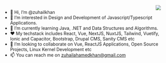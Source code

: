 <a href="https://youtu.be/dQw4w9WgXcQ">
<img align="right" src="https://github-readme-stats.vercel.app/api/top-langs/?username=zuhailkhan&count_private=true&hide=HTML,Less,CSS" />
</a>

- 👋 Hi, I’m @zuhailkhan
- 👀 I’m interested in Design and Development of Javascript/Typescript Applications.
- 🌱 I’m currently learning Java, .NET and Data Structures and Algorithms.
- ❤️ My techstack includes React, Vue, NextJS, NuxtJS, Tailwind, Vuetify, Ionic and Capacitor, Bootstrap, Drupal CMS, Sanity CMS etc
- 💞️ I’m looking to collaborate on Vue, ReactJS Applications, Open Source Projects, Linux Kernel Development etc
- 📫 You can reach me on zuhailahamedkhan@gmail.com

<!---
zuhailkhan/zuhailkhan is a ✨ special ✨ repository because its `README.md` (this file) appears on your GitHub profile.
You can click the Preview link to take a look at your changes.
--->

